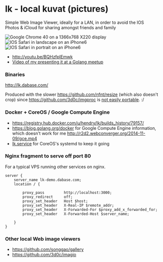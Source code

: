 lk - local kuvat (pictures)
==

Simple Web Image Viewer, ideally for a LAN, in order to avoid the IOS Photos &
iCloud for sharing amongst friends and family

<img src=http://s.natalian.org/2014-11-04/1415116363_1364x748.png alt="Google Chrome 40 on a 1366x768 X220 display">
<img src=http://s.natalian.org/2014-11-04/lk-landscape.png alt="IOS Safari in landscape on an iPhone6">
<img src=http://s.natalian.org/2014-11-04/lk-portrait.png alt="IOS Safari in portrait on an iPhone6">

* <http://youtu.be/BQHzfpIEmwk>
* [Video of my presenting it at a Golang meetup](http://youtu.be/IIuDygqCOJE)

### Binaries

<http://lk.dabase.com/>

Produced with the slower <https://github.com/nfnt/resize> (which also doesn't crop) since <https://github.com/3d0c/imgproc> is [not easily portable](https://github.com/mitchellh/gox/issues/24#issuecomment-61451672). :/

### Docker + CoreOS / Google Compute Engine

* https://registry.hub.docker.com/u/hendry/lk/builds_history/79157/
* https://blog.golang.org/docker for Google Compute Engine information, which doesn't work for me <http://r2d2.webconverger.org/2014-11-09/gce.mp4>
* [lk.service](lk.service) for CoreOS's systemd to keep it going

### Nginx fragment to serve off port 80

For a typical VPS running other services on nginx.

	server {
		server_name lk-demo.dabase.com;
		location / {

			proxy_pass         http://localhost:3000;
			proxy_redirect     off;
			proxy_set_header   Host $host;
			proxy_set_header   X-Real-IP $remote_addr;
			proxy_set_header   X-Forwarded-For $proxy_add_x_forwarded_for;
			proxy_set_header   X-Forwarded-Host $server_name;

		}
	}

### Other local Web image viewers

* <https://github.com/songgao/gallery>
* <https://github.com/3d0c/imagio>
